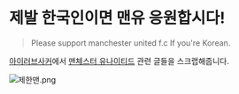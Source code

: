 # 제발 한국인이면 맨유 응원합시다!
> Please support manchester united f.c If you're Korean.

[아이러브사커](http://ilovesoccer.or.kr)에서 [맨체스터 유나이티드](http://www.manutd.kr/) 관련 글들을 스크랩해줍니다.

![제한맨.png](https://github.com/sinwoobang/support-man-united/blob/master/please-man-united.png)
